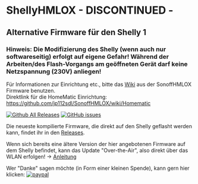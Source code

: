 # ShellyHMLOX - DISCONTINUED -

## Alternative Firmware für den Shelly 1

### Hinweis: Die Modifizierung des Shelly (wenn auch nur softwareseitig) erfolgt auf eigene Gefahr! Während der Arbeiten/des Flash-Vorgangs am geöffneten Gerät darf keine Netzspannung (230V) anliegen!

Für Informationen zur Einrichtung etc., bitte das [Wiki](https://github.com/jp112sdl/SonoffHMLOX/wiki) aus der SonoffHMLOX Firmware benutzen.
<br>Direktlink für die HomeMatic Einrichtung: https://github.com/jp112sdl/SonoffHMLOX/wiki/Homematic

[![Github All Releases](https://img.shields.io/github/downloads/jp112sdl/ShellyHMLOX/total.svg)](https://github.com/jp112sdl/ShellyHMLOX/releases)
[![GitHub issues](https://img.shields.io/github/issues/jp112sdl/ShellyHMLOX.svg)](https://github.com/jp112sdl/ShellyHMLOX/issues)

Die neueste kompilierte Firmware, die direkt auf den Shelly geflasht werden kann, findet ihr in den [Releases](https://github.com/jp112sdl/ShellyHMLOX/releases/latest).

Wenn sich bereits eine ältere Version der hier angebotenen Firmware auf dem Shelly befindet, kann das Update "Over-the-Air", also direkt über das WLAN erfolgen! -> [Anleitung](https://github.com/jp112sdl/HMLOX/wiki/Flash_OTA)

Wer "Danke" sagen möchte (in Form einer kleinen Spende), kann gern hier klicken: [![paypal](https://www.paypalobjects.com/en_US/i/btn/btn_donateCC_LG.gif)](https://www.paypal.com/cgi-bin/webscr?cmd=_s-xclick&hosted_button_id=UBX8NFNYVWW8N)
